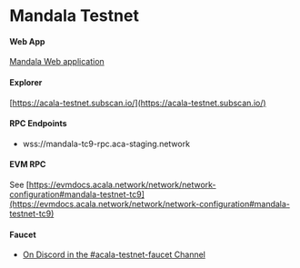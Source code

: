 # Mandala Testnet

#### Web App <a href="#user-content-web-app" id="user-content-web-app"></a>

[Mandala Web application](https://apps.mandala.acala.network/)

#### Explorer <a href="#user-content-explorer" id="user-content-explorer"></a>

[https://acala-testnet.subscan.io/](https://acala-testnet.subscan.io/)

#### RPC Endpoints <a href="#user-content-rpc-endpoints" id="user-content-rpc-endpoints"></a>

* wss://mandala-tc9-rpc.aca-staging.network

#### EVM RPC <a href="#user-content-evm-rpc" id="user-content-evm-rpc"></a>

See [https://evmdocs.acala.network/network/network-configuration#mandala-testnet-tc9](https://evmdocs.acala.network/network/network-configuration#mandala-testnet-tc9)

#### Faucet <a href="#user-content-faucet" id="user-content-faucet"></a>

* [On Discord in the #acala-testnet-faucet Channel](https://www.acala.gg/)
